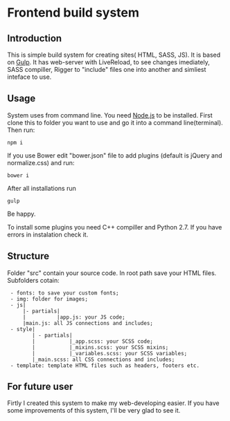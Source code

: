 # Frontend build system

## Introduction
This is simple build system for creating sites( HTML, SASS, JS). It is based on [Gulp](http://gulpjs.com/). It has web-server with LiveReload, to see changes imediately, SASS compiller, Rigger to "include" files one into another and simliest inteface to use.

## Usage
System uses from command line. You need [Node.js](https://nodejs.org) to be installed.
First clone this to folder you want to use and go it into a command line(terminal).
Then run:

    npm i

If you use Bower edit "bower.json" file to add plugins (default is jQuery and normalize.css) and run:

    bower i

After all installations run

    gulp

Be happy.

To install some plugins you need C++ compiller and Python 2.7. If you have errors in instalation check it.

## Structure
Folder "src" contain your source code.
In root path save your HTML files.
Subfolders cotain:

     - fonts: to save your custom fonts;
     - img: folder for images;
     - js|
         |- partials|
         |          |app.js: your JS code;
         |main.js: all JS connections and includes;
     - style|
            | - partials|
            |           |_app.scss: your SCSS code;
            |           |_mixins.scss: your SCSS mixins;
            |           |_variables.scss: your SCSS variables;
            |_main.scss: all CSS connections and includes;
     - template: template HTML files such as headers, footers etc.

## For future user
Firtly I created this system to make my web-developing easier. If you have some improvements of this system, I'll be very glad to see it.
